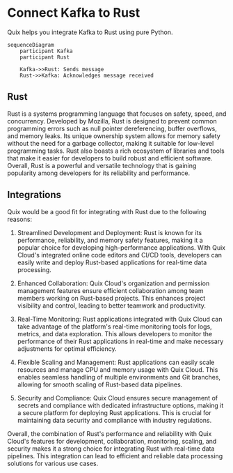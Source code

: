 # Connect Kafka to Rust

Quix helps you integrate Kafka to Rust using pure Python.

```mermaid
sequenceDiagram
    participant Kafka
    participant Rust

    Kafka->>Rust: Sends message
    Rust->>Kafka: Acknowledges message received
```

## Rust

Rust is a systems programming language that focuses on safety, speed, and concurrency. Developed by Mozilla, Rust is designed to prevent common programming errors such as null pointer dereferencing, buffer overflows, and memory leaks. Its unique ownership system allows for memory safety without the need for a garbage collector, making it suitable for low-level programming tasks. Rust also boasts a rich ecosystem of libraries and tools that make it easier for developers to build robust and efficient software. Overall, Rust is a powerful and versatile technology that is gaining popularity among developers for its reliability and performance.

## Integrations

Quix would be a good fit for integrating with Rust due to the following reasons:

1. Streamlined Development and Deployment: Rust is known for its performance, reliability, and memory safety features, making it a popular choice for developing high-performance applications. With Quix Cloud's integrated online code editors and CI/CD tools, developers can easily write and deploy Rust-based applications for real-time data processing.

2. Enhanced Collaboration: Quix Cloud's organization and permission management features ensure efficient collaboration among team members working on Rust-based projects. This enhances project visibility and control, leading to better teamwork and productivity.

3. Real-Time Monitoring: Rust applications integrated with Quix Cloud can take advantage of the platform's real-time monitoring tools for logs, metrics, and data exploration. This allows developers to monitor the performance of their Rust applications in real-time and make necessary adjustments for optimal efficiency.

4. Flexible Scaling and Management: Rust applications can easily scale resources and manage CPU and memory usage with Quix Cloud. This enables seamless handling of multiple environments and Git branches, allowing for smooth scaling of Rust-based data pipelines.

5. Security and Compliance: Quix Cloud ensures secure management of secrets and compliance with dedicated infrastructure options, making it a secure platform for deploying Rust applications. This is crucial for maintaining data security and compliance with industry regulations.

Overall, the combination of Rust's performance and reliability with Quix Cloud's features for development, collaboration, monitoring, scaling, and security makes it a strong choice for integrating Rust with real-time data pipelines. This integration can lead to efficient and reliable data processing solutions for various use cases.

